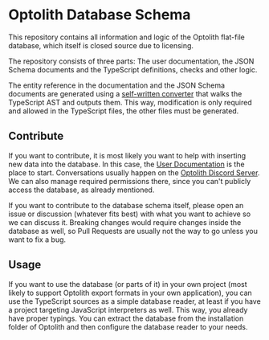 # Optolith Database Schema

This repository contains all information and logic of the Optolith flat-file database, which itself is closed source due to licensing.

The repository consists of three parts: The user documentation, the JSON Schema documents and the TypeScript definitions, checks and other logic.

The entity reference in the documentation and the JSON Schema documents are generated using a [self-written converter](https://github.com/elyukai/optolith-tsjsonschemamd) that walks the TypeScript AST and outputs them. This way, modification is only required and allowed in the TypeScript files, the other files must be generated.

## Contribute

If you want to contribute, it is most likely you want to help with inserting new data into the database. In this case, the [User Documentation](docs/Home.md) is the place to start. Conversations usually happen on the [Optolith Discord Server](https://discord.gg/wfdgB9g). We can also manage required permissions there, since you can't publicly access the database, as already mentioned.

If you want to contribute to the database schema itself, please open an issue or discussion (whatever fits best) with what you want to achieve so we can discuss it. Breaking changes would require changes inside the database as well, so Pull Requests are usually not the way to go unless you want to fix a bug.

## Usage

If you want to use the database (or parts of it) in your own project (most likely to support Optolith export formats in your own application), you can use the TypeScript sources as a simple database reader, at least if you have a project targeting JavaScript interpreters as well. This way, you already have proper typings. You can extract the database from the installation folder of Optolith and then configure the database reader to your needs.
